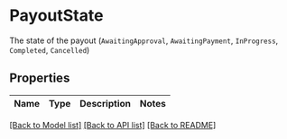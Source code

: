 # PayoutState

The state of the payout (`AwaitingApproval`, `AwaitingPayment`, `InProgress`, `Completed`, `Cancelled`)

## Properties
Name | Type | Description | Notes
------------ | ------------- | ------------- | -------------

[[Back to Model list]](../README.md#documentation-for-models) [[Back to API list]](../README.md#documentation-for-api-endpoints) [[Back to README]](../README.md)


